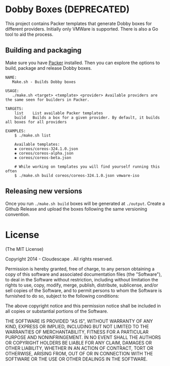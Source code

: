 # Dobby Boxes (DEPRECATED)
This project contains Packer templates that generate Dobby boxes for different providers. Initially only VMWare is supported. There is also a Go tool to aid the process.


## Building and packaging
Make sure you have [Packer](http://www.packer.io/intro/getting-started/setup.html) installed. Then you can explore the options to build, package and release Dobby boxes.

```
NAME:
   Make.sh - Builds Dobby boxes

USAGE:
   ./make.sh <target> <template> <provider> Available providers are the same seen for builders in Packer.

TARGETS:
    list    List available Packer templates
    build   Builds a box for a given provider. By default, it builds all boxes for all providers

EXAMPLES:
    $ ./make.sh list

    Available templates:
    ✱ coreos/coreos-324.1.0.json
    ✱ coreos/coreos-alpha.json
    ✱ coreos/coreos-beta.json

    # While working on templates you will find yourself running this often
    $ ./make.sh build coreos/coreos-324.1.0.json vmware-iso
```


## Releasing new versions
Once you run `./make.sh build` boxes will be generated at `./output`. Create a Github Release and upload the boxes following the same versioning convention.


# License

(The MIT License)

Copyright 2014 - Cloudescape . All rights reserved.

Permission is hereby granted, free of charge, to any person obtaining a copy of this software and associated documentation files (the "Software"), to deal in the Software without restriction, including without limitation the rights to use, copy, modify, merge, publish, distribute, sublicense, and/or sell copies of the Software, and to permit persons to whom the Software is furnished to do so, subject to the following conditions:

The above copyright notice and this permission notice shall be included in all copies or substantial portions of the Software.

THE SOFTWARE IS PROVIDED "AS IS", WITHOUT WARRANTY OF ANY KIND, EXPRESS OR IMPLIED, INCLUDING BUT NOT LIMITED TO THE WARRANTIES OF MERCHANTABILITY, FITNESS FOR A PARTICULAR PURPOSE AND NONINFRINGEMENT. IN NO EVENT SHALL THE AUTHORS OR COPYRIGHT HOLDERS BE LIABLE FOR ANY CLAIM, DAMAGES OR OTHER LIABILITY, WHETHER IN AN ACTION OF CONTRACT, TORT OR OTHERWISE, ARISING FROM, OUT OF OR IN CONNECTION WITH THE SOFTWARE OR THE USE OR OTHER DEALINGS IN THE SOFTWARE.
